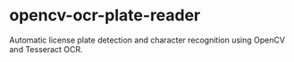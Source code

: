 # opencv-ocr-plate-reader
Automatic license plate detection and character recognition using OpenCV and Tesseract OCR.
